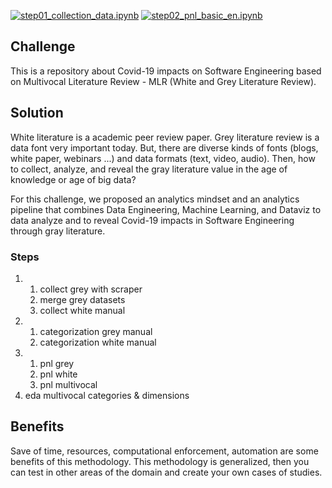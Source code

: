[![step01_collection_data.ipynb](https://colab.research.google.com/assets/colab-badge.svg)](https://colab.research.google.com/github/centeno/covid-impact-scrapper/blob/master/step01_collection_data.ipynb) [![step02_pnl_basic_en.ipynb](https://colab.research.google.com/assets/colab-badge.svg)](https://colab.research.google.com/github/centeno/covid-impact-scrapper/blob/master/step02_pnl_basic_en.ipynb)
## Challenge
This is a repository about Covid-19 impacts on Software Engineering based on Multivocal Literature Review - MLR (White and Grey Literature Review).

## Solution
White literature is a academic peer review paper.
Grey literature review is a data font very important today.
But, there are diverse kinds of fonts (blogs, white paper, webinars ...) and data formats (text, video, audio). Then, how to collect, analyze, and reveal the gray literature value in the age of knowledge or age of big data?

For this challenge, we proposed an analytics mindset and an analytics pipeline that combines Data Engineering, Machine Learning, and Dataviz to data analyze and to reveal Covid-19 impacts in Software Engineering through gray literature.

### Steps
1. 
    1. collect grey with scraper
    2. merge   grey datasets 
    3. collect white	manual
2.
    1. categorization grey	manual
    2. categorization white	manual
3.
    1. pnl grey
    2. pnl white
    3. pnl multivocal
4. eda multivocal categories & dimensions

## Benefits
Save of time, resources, computational enforcement, automation are some benefits of this methodology. This methodology is generalized, then you can test in other areas of the domain and create your own cases of studies.
